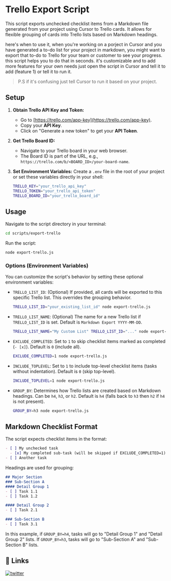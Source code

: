 # Trello Export Script

This script exports unchecked checklist items from a Markdown file generated from your project using Cursor to Trello cards. It allows for flexible grouping of cards into Trello lists based on Markdown headings.

here's when to use it, when you're working on a porject in Cursor and you have generated a to-do list for your project in markdown, you might want to export that to-do to Trello for your team or customer to see your progress. this script helps you to do that in seconds.
it's customizable and to add more features for your own needs just open the script in Cursor and tell it to add (feature 1) or tell it to run it. 

> P.S if it's confusing just tell Cursor to run it based on your project. 

## Setup

1.  **Obtain Trello API Key and Token:**
    *   Go to [https://trello.com/app-key](https://trello.com/app-key).
    *   Copy your **API Key**.
    *   Click on "Generate a new token" to get your **API Token**.

2.  **Get Trello Board ID:**
    *   Navigate to your Trello board in your web browser.
    *   The Board ID is part of the URL, e.g., `https://trello.com/b/<BOARD_ID>/your-board-name`.

3.  **Set Environment Variables:**
    Create a `.env` file in the root of your project or set these variables directly in your shell:

    ```bash
    TRELLO_KEY="your_trello_api_key"
    TRELLO_TOKEN="your_trello_api_token"
    TRELLO_BOARD_ID="your_trello_board_id"
    ```

## Usage

Navigate to the script directory in your terminal:

```bash
cd scripts/export-trello
```

Run the script:

```bash
node export-trello.js
```

### Options (Environment Variables)

You can customize the script's behavior by setting these optional environment variables:

*   `TRELLO_LIST_ID`: (Optional) If provided, all cards will be exported to this specific Trello list. This overrides the grouping behavior.
    ```bash
    TRELLO_LIST_ID="your_existing_list_id" node export-trello.js
    ```
*   `TRELLO_LIST_NAME`: (Optional) The name for a new Trello list if `TRELLO_LIST_ID` is set. Default is `Markdown Export YYYY-MM-DD`.
    ```bash
    TRELLO_LIST_NAME="My Custom List" TRELLO_LIST_ID="..." node export-trello.js
    ```
*   `EXCLUDE_COMPLETED`: Set to `1` to skip checklist items marked as completed (`- [x]`). Default is `0` (include all).
    ```bash
    EXCLUDE_COMPLETED=1 node export-trello.js
    ```
*   `INCLUDE_TOPLEVEL`: Set to `1` to include top-level checklist items (tasks without indentation). Default is `0` (skip top-level).
    ```bash
    INCLUDE_TOPLEVEL=1 node export-trello.js
    ```
*   `GROUP_BY`: Determines how Trello lists are created based on Markdown headings. Can be `h4`, `h3`, or `h2`. Default is `h4` (falls back to `h3` then `h2` if `h4` is not present).
    ```bash
    GROUP_BY=h3 node export-trello.js
    ```

## Markdown Checklist Format

The script expects checklist items in the format:

```markdown
- [ ] My unchecked task
  - [x] My completed sub-task (will be skipped if EXCLUDE_COMPLETED=1)
- [ ] Another task
```

Headings are used for grouping:

```markdown
## Major Section
### Sub-Section A
#### Detail Group 1
- [ ] Task 1.1
- [ ] Task 1.2

#### Detail Group 2
- [ ] Task 2.1

### Sub-Section B
- [ ] Task 3.1
```

In this example, if `GROUP_BY=h4`, tasks will go to "Detail Group 1" and "Detail Group 2" lists. If `GROUP_BY=h3`, tasks will go to "Sub-Section A" and "Sub-Section B" lists.



## 🔗 Links
[![twitter](https://img.shields.io/badge/twitter-1DA1F2?style=for-the-badge&logo=twitter&logoColor=white)](https://x.com/alharari01)
